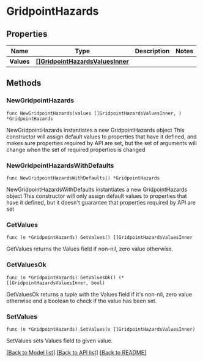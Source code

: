# GridpointHazards

## Properties

Name | Type | Description | Notes
------------ | ------------- | ------------- | -------------
**Values** | [**[]GridpointHazardsValuesInner**](GridpointHazardsValuesInner.md) |  | 

## Methods

### NewGridpointHazards

`func NewGridpointHazards(values []GridpointHazardsValuesInner, ) *GridpointHazards`

NewGridpointHazards instantiates a new GridpointHazards object
This constructor will assign default values to properties that have it defined,
and makes sure properties required by API are set, but the set of arguments
will change when the set of required properties is changed

### NewGridpointHazardsWithDefaults

`func NewGridpointHazardsWithDefaults() *GridpointHazards`

NewGridpointHazardsWithDefaults instantiates a new GridpointHazards object
This constructor will only assign default values to properties that have it defined,
but it doesn't guarantee that properties required by API are set

### GetValues

`func (o *GridpointHazards) GetValues() []GridpointHazardsValuesInner`

GetValues returns the Values field if non-nil, zero value otherwise.

### GetValuesOk

`func (o *GridpointHazards) GetValuesOk() (*[]GridpointHazardsValuesInner, bool)`

GetValuesOk returns a tuple with the Values field if it's non-nil, zero value otherwise
and a boolean to check if the value has been set.

### SetValues

`func (o *GridpointHazards) SetValues(v []GridpointHazardsValuesInner)`

SetValues sets Values field to given value.



[[Back to Model list]](../README.md#documentation-for-models) [[Back to API list]](../README.md#documentation-for-api-endpoints) [[Back to README]](../README.md)


